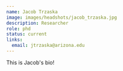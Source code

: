 ```yaml
---
name: Jacob Trzaska
image: images/headshots/jacob_trzaska.jpg
description: Researcher
role: phd
status: current
links:
  email: jtrzaska@arizona.edu
---
```


This is Jacob's bio!
